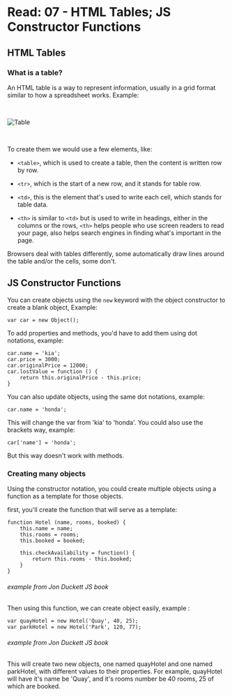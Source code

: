 # Read: 07 - HTML Tables; JS Constructor Functions

## HTML Tables

### What is a table?

An HTML table is a way to represent information, usually in a grid format similar to how a spreadsheet works.
Example:

<br/>

![Table](https://res.cloudinary.com/practicaldev/image/fetch/s--Zhu5E2Bm--/c_imagga_scale,f_auto,fl_progressive,h_900,q_auto,w_1600/https://dev-to-uploads.s3.amazonaws.com/i/02lxssgxrwv7ywp2lhix.jpg)

<br>

To create them we would use a few elements, like:
- `<table>`, which is used to create a table, then the content is written row by row.

- `<tr>`, which is the start of a new row, and it stands for table row.

- `<td>`, this is the element that's used to write each cell, which stands for table data.

- `<th>` is similar to `<td>` but is used to write in headings, either in the columns or the rows, `<th>` helps people who use screen readers to read your page, also helps search engines in finding what's important in the page.

Browsers deal with tables differently, some automatically draw lines around the table and/or the cells, some don't.

## JS Constructor Functions

You can create objects using the `new` keyword with the object constructor to create a blank object,
Example:

```
var car = new Object();
```

To add properties and methods, you'd have to add them using dot notations, example:

```
car.name = 'kia';
car.price = 3000;
car.originalPrice = 12000;
car.lostValue = function () {
    return this.originalPrice - this.price;
}
```

You can also update objects, using the same dot notations, example:

```
car.name = 'honda';
```

This will change the var from 'kia' to 'honda'.
You could also use the brackets way, example:

```
car['name'] = 'honda';
```

But this way doesn't work with methods.

### Creating many objects

Using the constructor notation, you could create multiple objects using a function as a template for those objects.

first, you'll create the function that will serve as a template:

```
function Hotel (name, rooms, booked) {
    this.name = name;
    this.rooms = rooms;
    this.booked = booked;

    this.checkAvailability = function() {
        return this.rooms - this.booked;
    }
}
```
###### example from Jon Duckett JS book

Then using this function, we can create object easily, example :

```
var quayHotel = new Hotel('Quay', 40, 25);
var parkHotel = new Hotel('Park', 120, 77);
```
###### example from Jon Duckett JS book

This will create two new objects, one named quayHotel and one named parkHotel, with different values to their properties.
For example, quayHotel will have it's name be 'Quay', and it's rooms number be 40 rooms, 25 of which are booked.
